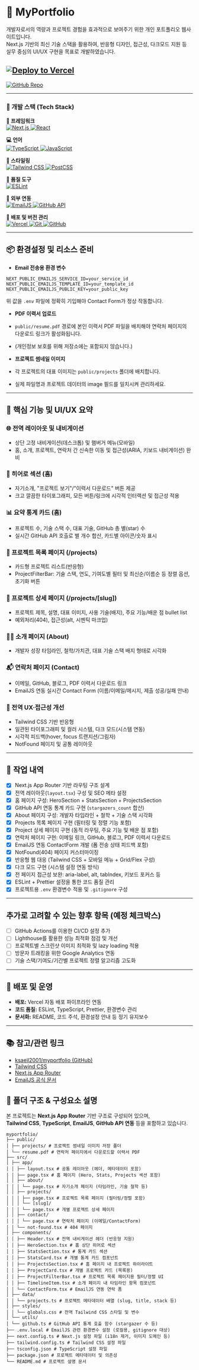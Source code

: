 # 💼 MyPortfolio

개발자로서의 역량과 프로젝트 경험을 효과적으로 보여주기 위한 개인 포트폴리오 웹사이트입니다.  
Next.js 기반의 최신 기술 스택을 활용하여, 반응형 디자인, 접근성, 다크모드 지원 등 실무 중심의 UI/UX 구현을 목표로 개발하였습니다.

[![Deploy to Vercel](https://img.shields.io/badge/Vercel-Live-black?style=flat-square&logo=vercel)](https://myportfolio-kseail.vercel.app)
---
[![GitHub Repo](https://img.shields.io/badge/Repository-myportfolio-blue?style=flat-square&logo=github)](https://github.com/ksaeil2001/myportfolio)

---

### 🚀 개발 스택 (Tech Stack)

**🧱 프레임워크**  
<a href="https://nextjs.org/" target="_blank" rel="noreferrer">
  <img src="https://img.shields.io/badge/NEXT.JS-000000?style=for-the-badge&logo=nextdotjs&logoColor=white" alt="Next.js" />
</a>
<a href="https://react.dev/" target="_blank" rel="noreferrer">
  <img src="https://img.shields.io/badge/REACT-20232A?style=for-the-badge&logo=react&logoColor=61DAFB" alt="React" />
</a>

**💻 언어**  
<a href="https://www.typescriptlang.org/" target="_blank" rel="noreferrer">
  <img src="https://img.shields.io/badge/TYPESCRIPT-3178C6?style=for-the-badge&logo=typescript&logoColor=white" alt="TypeScript" />
</a>
<a href="https://developer.mozilla.org/en-US/docs/Web/JavaScript" target="_blank" rel="noreferrer">
  <img src="https://img.shields.io/badge/JAVASCRIPT-F7DF1E?style=for-the-badge&logo=javascript&logoColor=black" alt="JavaScript" />
</a>

**🎨 스타일링**  
<a href="https://tailwindcss.com/" target="_blank" rel="noreferrer">
  <img src="https://img.shields.io/badge/TAILWIND CSS-06B6D4?style=for-the-badge&logo=tailwindcss&logoColor=white" alt="Tailwind CSS" />
</a>
<a href="https://postcss.org/" target="_blank" rel="noreferrer">
  <img src="https://img.shields.io/badge/POSTCSS-DD3A0A?style=for-the-badge&logo=postcss&logoColor=white" alt="PostCSS" />
</a>

**🧹 품질 도구**  
<a href="https://eslint.org/" target="_blank" rel="noreferrer">
  <img src="https://img.shields.io/badge/ESLINT-4B32C3?style=for-the-badge&logo=eslint&logoColor=white" alt="ESLint" />
</a>

**🔌 외부 연동**  
<a href="https://emailjs.com/" target="_blank" rel="noreferrer">
  <img src="https://img.shields.io/badge/EMAILJS-DDD?style=for-the-badge&logo=gmail&logoColor=EA4335" alt="EmailJS" />
</a>
<a href="https://docs.github.com/en/rest" target="_blank" rel="noreferrer">
  <img src="https://img.shields.io/badge/GITHUB API-181717?style=for-the-badge&logo=github&logoColor=white" alt="GitHub API" />
</a>

**🚀 배포 및 버전 관리**  
<a href="https://vercel.com/" target="_blank" rel="noreferrer">
  <img src="https://img.shields.io/badge/VERCEL-000000?style=for-the-badge&logo=vercel&logoColor=white" alt="Vercel" />
</a>
<a href="https://git-scm.com/" target="_blank" rel="noreferrer">
  <img src="https://img.shields.io/badge/GIT-F05032?style=for-the-badge&logo=git&logoColor=white" alt="Git" />
</a>
<a href="https://github.com/" target="_blank" rel="noreferrer">
  <img src="https://img.shields.io/badge/GITHUB-181717?style=for-the-badge&logo=github&logoColor=white" alt="GitHub" />
</a>



---

## 📦 환경설정 및 리소스 준비

- **Email 전송용 환경 변수**
```
NEXT_PUBLIC_EMAILJS_SERVICE_ID=your_service_id
NEXT_PUBLIC_EMAILJS_TEMPLATE_ID=your_template_id
NEXT_PUBLIC_EMAILJS_PUBLIC_KEY=your_public_key
```
위 값을 `.env` 파일에 정확히 기입해야 Contact Form가 정상 작동합니다.

- **PDF 이력서 업로드**
- `public/resume.pdf` 경로에 본인 이력서 PDF 파일을 배치해야 연락처 페이지의 다운로드 링크가 활성화됩니다.
- (개인정보 보호를 위해 저장소에는 포함되지 않습니다.)

- **프로젝트 썸네일 이미지**
- 각 프로젝트의 대표 이미지는 `public/projects` 폴더에 배치합니다.
- 실제 파일명과 프로젝트 데이터의 image 필드를 일치시켜 관리하세요.

---

## 📌 핵심 기능 및 UI/UX 요약

### 🌐 전역 레이아웃 및 내비게이션
- 상단 고정 내비게이션(데스크톱) 및 햄버거 메뉴(모바일)
- 홈, 소개, 프로젝트, 연락처 간 신속한 이동 및 접근성(ARIA, 키보드 내비게이션) 완비

### 🚩 히어로 섹션 (홈)
- 자기소개, "프로젝트 보기"/"이력서 다운로드" 버튼 제공
- 크고 깔끔한 타이포그래피, 모든 버튼/링크에 시각적 인터랙션 및 접근성 적용

### 📊 요약 통계 카드 (홈)
- 프로젝트 수, 기술 스택 수, 대표 기술, GitHub 총 별(star) 수
- 실시간 GitHub API 호출로 별 개수 합산, 카드별 아이콘/숫자 표시

### 📂 프로젝트 목록 페이지 (/projects)
- 카드형 프로젝트 리스트(반응형)
- ProjectFilterBar: 기술 스택, 연도, 기여도별 필터 및 최신순/이름순 등 정렬 옵션, 초기화 버튼

### 📖 프로젝트 상세 페이지 (/projects/[slug])
- 프로젝트 제목, 설명, 대표 이미지, 사용 기술(배지), 주요 기능/배운 점 bullet list
- 예외처리(404), 접근성(alt, 시멘틱 마크업)

### 🙋‍♂️ 소개 페이지 (About)
- 개발자 성장 타임라인, 철학/가치관, 대표 기술 스택 배지 형태로 시각화

### 📬 연락처 페이지 (Contact)
- 이메일, GitHub, 블로그, PDF 이력서 다운로드 링크
- EmailJS 연동 실시간 Contact Form (이름/이메일/메시지, 제출 성공/실패 안내)

### 🌟 전역 UX·접근성 개선
- Tailwind CSS 기반 반응형
- 일관된 타이포그래피 및 컬러 시스템, 다크 모드(시스템 연동)
- 시각적 피드백(hover, focus 트랜지션/그림자)
- NotFound 페이지 및 공통 레이아웃

---

## 📝 작업 내역

- [x] Next.js App Router 기반 라우팅 구조 설계
- [x] 전역 레이아웃(`layout.tsx`) 구성 및 SEO 메타 설정
- [x] 홈 페이지 구성: HeroSection + StatsSection + ProjectsSection
- [x] GitHub API 연동 통계 카드 구현 (`stargazers_count` 합산)
- [x] About 페이지 구성: 개발자 타임라인 + 철학 + 기술 스택 시각화
- [x] Projects 목록 페이지 구현 (필터링 및 정렬 기능 포함)
- [x] Project 상세 페이지 구현 (동적 라우팅, 주요 기능 및 배운 점 포함)
- [x] 연락처 페이지 구현: 이메일 링크, GitHub, 블로그, PDF 이력서 다운로드
- [x] EmailJS 연동 ContactForm 개발 (폼 전송 상태 피드백 포함)
- [x] NotFound(404) 페이지 커스터마이징
- [x] 반응형 웹 대응 (Tailwind CSS + 모바일 메뉴 + Grid/Flex 구성)
- [x] 다크 모드 구현 (시스템 설정 연동 방식)
- [x] 전 페이지 접근성 보완: aria-label, alt, tabIndex, 키보드 포커스 등
- [x] ESLint + Prettier 설정을 통한 코드 품질 관리
- [x] 프로젝트용 `.env` 환경변수 적용 및 `.gitignore` 구성

---

## 추가로 고려할 수 있는 향후 항목 (예정 체크박스)

- [ ] GitHub Actions를 이용한 CI/CD 설정 추가
- [ ] Lighthouse를 활용한 성능 최적화 점검 및 개선
- [ ] 프로젝트별 스크린샷 이미지 최적화 및 lazy loading 적용
- [ ] 방문자 트래킹을 위한 Google Analytics 연동
- [ ] 기술 스택/기여도/기간별 프로젝트 정렬 알고리즘 고도화

---

## 🚀 배포 및 운영

- **배포:** Vercel 자동 배포 파이프라인 연동
- **코드 품질:** ESLint, TypeScript, Prettier, 환경변수 관리
- **문서화:** README, 코드 주석, 환경설정 안내 등 정기 유지보수

---

## 📚 참고/관련 링크

- [ksaeil2001/myportfolio (GitHub)](https://github.com/ksaeil2001/myportfolio)
- [Tailwind CSS](https://tailwindcss.com/)
- [Next.js App Router](https://nextjs.org/docs/app)
- [EmailJS 공식 문서](https://www.emailjs.com/docs/)

## 📁 폴더 구조 & 구성요소 설명

본 프로젝트는 **Next.js App Router** 기반 구조로 구성되어 있으며,  
**Tailwind CSS**, **TypeScript**, **EmailJS**, **GitHub API 연동** 등을 포함하고 있습니다.

```
myportfolio/
├── public/
│ ├── projects/ # 프로젝트 썸네일 이미지 저장 폴더
│ └── resume.pdf # 연락처 페이지에서 다운로드할 이력서 PDF
├── src/
│ ├── app/
│ │ ├── layout.tsx # 공통 레이아웃 (헤더, 메타데이터 포함)
│ │ ├── page.tsx # 홈 페이지 (Hero, Stats, Projects 섹션 포함)
│ │ ├── about/
│ │ │ └── page.tsx # 자기소개 페이지 (타임라인, 기술 철학 등)
│ │ ├── projects/
│ │ │ ├── page.tsx # 프로젝트 목록 페이지 (필터링/정렬 포함)
│ │ │ └── [slug]/
│ │ │ └── page.tsx # 개별 프로젝트 상세 페이지
│ │ ├── contact/
│ │ │ └── page.tsx # 연락처 페이지 (이메일/ContactForm)
│ │ └── not-found.tsx # 404 페이지
│ ├── components/
│ │ ├── Header.tsx # 전역 내비게이션 헤더 (반응형 지원)
│ │ ├── HeroSection.tsx # 홈 상단 히어로 섹션
│ │ ├── StatsSection.tsx # 통계 카드 섹션
│ │ ├── StatsCard.tsx # 개별 통계 카드 컴포넌트
│ │ ├── ProjectsSection.tsx # 홈 페이지 내 프로젝트 하이라이트
│ │ ├── ProjectCard.tsx # 개별 프로젝트 카드 (목록용)
│ │ ├── ProjectFilterBar.tsx # 프로젝트 목록 페이지용 필터/정렬 UI
│ │ ├── TimelineItem.tsx # 소개 페이지 내 타임라인 항목 컴포넌트
│ │ └── ContactForm.tsx # EmailJS 연동 연락 폼
│ ├── data/
│ │ └── projects.ts # 프로젝트 메타데이터 배열 (slug, title, stack 등)
│ ├── styles/
│ │ └── globals.css # 전역 Tailwind CSS 스타일 및 변수
│ └── utils/
│ └── github.ts # GitHub API 통계 호출 함수 (stargazer 수 등)
├── .env.local # EmailJS 관련 환경변수 설정 (로컬용, gitignore 대상)
├── next.config.ts # Next.js 설정 파일 (i18n 제거, 이미지 도메인 등)
├── tailwind.config.ts # Tailwind CSS 설정 파일
├── tsconfig.json # TypeScript 설정 파일
├── package.json # 프로젝트 메타데이터 및 의존성
└── README.md # 프로젝트 설명 문서
```
